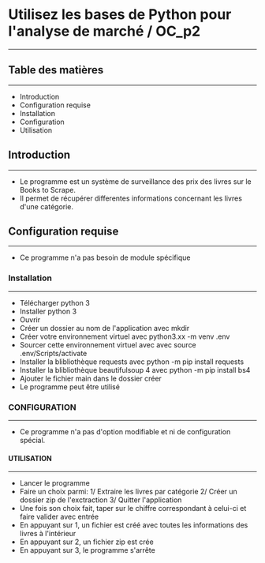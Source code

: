 
# Utilisez les bases de Python pour l'analyse de marché / OC_p2
---------------------------------------------------------------


## Table des matières
---------------------

* Introduction
* Configuration requise
* Installation
* Configuration
* Utilisation


## Introduction
---------------

* Le programme est un système de surveillance des prix des livres sur le Books to Scrape.
* Il permet de récupérer differentes informations concernant les livres d'une catégorie.


## Configuration requise
------------------------
* Ce programme n'a pas besoin de module spécifique


### Installation
----------------

* Télécharger python 3
* Installer python 3 
* Ouvrir 
* Créer un dossier au nom de l'application avec mkdir
* Créer votre environnement virtuel avec python3.xx -m venv .env
* Sourcer cette environnement virtuel avec avec source .env/Scripts/activate
* Installer la blibliothèque requests avec python -m pip install requests
* Installer la blibliothèque beautifulsoup 4 avec python -m pip install bs4
* Ajouter le fichier main dans le dossier créer
* Le programme peut être utilisé


### CONFIGURATION
-----------------

* Ce programme n'a pas d'option modifiable et ni de configuration spécial.


#### UTILISATION
----------------

* Lancer le programme
* Faire un choix parmi: 1/ Extraire les livres par catégorie    2/ Créer un dossier zip de l'exctraction    3/ Quitter l'application
* Une fois son choix fait, taper sur le chiffre correspondant à celui-ci et faire valider avec entrée
* En appuyant sur 1, un fichier est créé avec toutes les informations des livres à l'intérieur
* En appuyant sur 2, un fichier zip est crée
* En appuyant sur 3, le programme s'arrête

